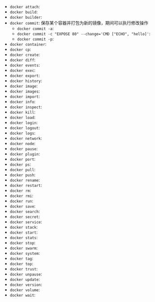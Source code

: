 * `docker attach`: 
* `docker build`: 
* `docker builder`: 
* `docker commit`: 保存某个容器并打包为新的镜像，期间可以执行修改操作
    * `docker commit -a`: 
    * `docker commit -c "EXPOSE 80" --change='CMD ["ECHO", "hello]'`: 
    * `docker commit -p`: 
* `docker container`: 
* `docker cp`: 
* `docker create`: 
* `docker diff`: 
* `docker events`: 
* `docker exec`: 
* `docker export`: 
* `docker history`: 
* `docker image`: 
* `docker images`: 
* `docker import`: 
* `docker info`: 
* `docker inspect`: 
* `docker kill`: 
* `docker load`: 
* `docker login`: 
* `docker logout`: 
* `docker logs`: 
* `docker network`: 
* `docker node`: 
* `docker pause`: 
* `docker plugin`: 
* `docker port`: 
* `docker ps`: 
* `docker pull`: 
* `docker push`: 
* `docker rename`: 
* `docker restart`: 
* `docker rm`: 
* `docker rmi`: 
* `docker run`: 
* `docker save`: 
* `docker search`: 
* `docker secret`: 
* `docker service`: 
* `docker stack`: 
* `docker start`: 
* `docker stats`: 
* `docker stop`: 
* `docker swarm`: 
* `docker system`: 
* `docker tag`: 
* `docker top`: 
* `docker trust`: 
* `docker unpause`: 
* `docker update`: 
* `docker version`: 
* `docker volume`: 
* `docker wait`: 